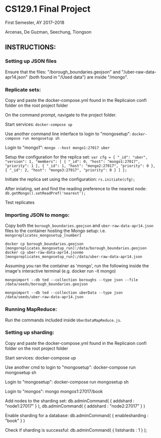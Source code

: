 # CS129.1 Final Project
First Semester, AY 2017–2018

Arcenas, De Guzman, Seechung, Tiongson

## INSTRUCTIONS:

### Setting up JSON files
Ensure that the files:
"/borough_boundaries.geojson"
and
"/uber-raw-data-apr14.json"
(both found in "/Used data")
are inside "/mongo".

### Replicate sets:
Copy and paste the docker-compose.yml found in the Replicaion confi folder on the root project folder

On the command prompt, navigate to the project folder.

Start services: `docker-compose up`

Use another command line interface to login to "mongosetup": `docker-compose run mongosetup sh`

Login to "mongo1": `mongo --host mongo1:27017 uber`

Setup the configuration for the replica set: 
`var cfg = {
	"_id": "uber",
	"version": 1,
	"members": [
		{
			"_id": 0,
			"host": "mongo1:27017",
			"priority": 1
		},
		{
			"_id": 1,
			"host": "mongo2:27017",
			"priority": 0
		},
		{
			"_id": 2,
			"host": "mongo3:27017",
			"priority": 0
		}
	]
};`

Initiate the replica set using the configuration: `rs.initiate(cfg);`

After iniiating, set and find the reading preference to the nearest node: `db.getMongo().setReadPref('nearest');`

Test replicates

### Importing JSON to mongo:

Copy both the `borough_boundaries.geojson` and `uber-raw-data-apr14.json` files to the container hosting the Mongo setup: i.e. `mongoreplicates_mongosetup_[number]`

`docker cp borough_boundaries.geojson [mongoreplicates_mongosetup_run]:/data/borough_boundaries.geojson`
`docker cp uber-raw-data-apr14.jsonmo [mongoreplicates_mongosetup_run]:/data/uber-raw-data-apr14.json`

Assuming you ran the container as 'mongo', run the following inside the image's interactive terminal (e.g. docker run -it mongo)

`mongoimport --db ted --collection boroughs --type json --file /data/seeds/borough_boundaries.geojson`

`mongoimport --db ted --collection uberData --type json /data/seeds/uber-raw-data-apr14.json`

### Running MapReduce:
Run the commands included inside `UberDataMapReduce.js`.

### Setting up sharding:

Copy and paste the docker-compose.yml found in the Replicaion confi folder on the root project folder

Start services: docker-compose up

Use another cmd to login to "mongosetup": docker-compose run mongosetup sh

Login to "mongosetup": docker-compose run mongosetup sh

Login to "mongos": mongo mongos1:27017/book

Add nodes to the sharding set: db.adminCommand( { addshard : "node1:27017" } ), db.adminCommand( { addshard : "node2:27017" } )

Enable sharding for a database: db.adminCommand( { enablesharding : "book" } )

Check if sharding is successful: db.adminCommand( { listshards : 1 } );
